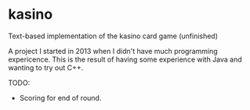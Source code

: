# kasino
Text-based implementation of the kasino card game (unfinished)

A project I started in 2013 when I didn't have much programming expericence.
This is the result of having some experience with Java and wanting to try out C++.

TODO:
* Scoring for end of round.
